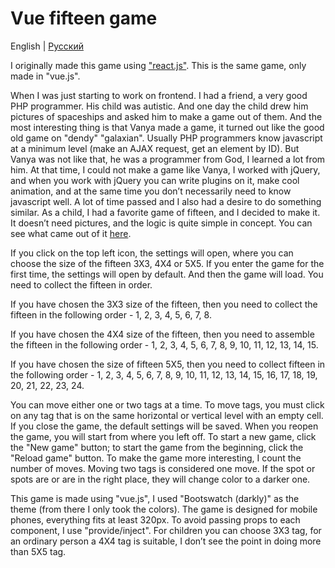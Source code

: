 # Vue fifteen game

English | [Русский](./README.ru.md)

I originally made this game using ["react.js"](https://github.com/maksimkaJCHK/react-fifteen-game). This is the same game, only made in "vue.js".

When I was just starting to work on frontend. I had a friend, a very good PHP programmer. His child was autistic. And one day the child drew him pictures of spaceships and asked him to make a game out of them. And the most interesting thing is that Vanya made a game, it turned out like the good old game on "dendy" "galaxian". Usually PHP programmers know javascript at a minimum level (make an AJAX request, get an element by ID). But Vanya was not like that, he was a programmer from God, I learned a lot from him. At that time, I could not make a game like Vanya, I worked with jQuery, and when you work with jQuery you can write plugins on it, make cool animation, and at the same time you don’t necessarily need to know javascript well. A lot of time passed and I also had a desire to do something similar. As a child, I had a favorite game of fifteen, and I decided to make it. It doesn’t need pictures, and the logic is quite simple in concept. You can see what came out of it [here](https://maksimkajchk.github.io/react-fifteen-game/).

If you click on the top left icon, the settings will open, where you can choose the size of the fifteen 3X3, 4X4 or 5X5. If you enter the game for the first time, the settings will open by default. And then the game will load. You need to collect the fifteen in order.

If you have chosen the 3X3 size of the fifteen, then you need to collect the fifteen in the following order - 1, 2, 3, 4, 5, 6, 7, 8. 

If you have chosen the 4X4 size of the fifteen, then you need to assemble the fifteen in the following order - 1, 2, 3, 4, 5, 6, 7, 8, 9, 10, 11, 12, 13, 14, 15.

If you have chosen the size of fifteen 5X5, then you need to collect fifteen in the following order - 1, 2, 3, 4, 5, 6, 7, 8, 9, 10, 11, 12, 13, 14, 15, 16, 17, 18, 19, 20, 21, 22, 23, 24.

You can move either one or two tags at a time. To move tags, you must click on any tag that is on the same horizontal or vertical level with an empty cell. If you close the game, the default settings will be saved. When you reopen the game, you will start from where you left off. To start a new game, click the "New game" button; to start the game from the beginning, click the "Reload game" button. To make the game more interesting, I count the number of moves. Moving two tags is considered one move. If the spot or spots are or are in the right place, they will change color to a darker one.

This game is made using "vue.js", I used "Bootswatch (darkly)" as the theme (from there I only took the colors). The game is designed for mobile phones, everything fits at least 320px. To avoid passing props to each component, I use "provide/inject". For children you can choose 3X3 tag, for an ordinary person a 4X4 tag is suitable, I don’t see the point in doing more than 5X5 tag.